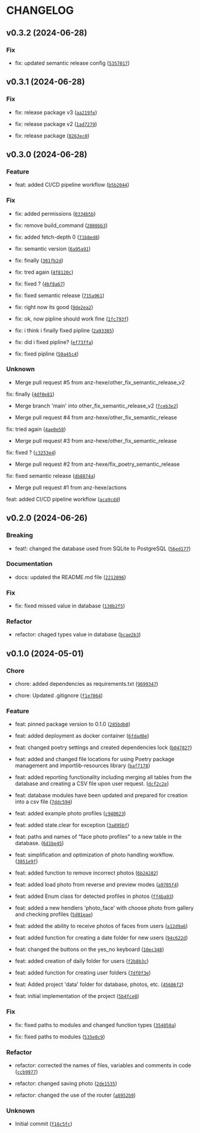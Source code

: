 # CHANGELOG

## v0.3.2 (2024-06-28)

### Fix

* fix: updated semantic release config ([`5357017`](https://github.com/anz-hexe/insightful-routines/commit/5357017a88475f449ebc5974f9970a54204bb504))

## v0.3.1 (2024-06-28)

### Fix

* fix: release package v3 ([`aa219fe`](https://github.com/anz-hexe/insightful-routines/commit/aa219feed9173a56a83ff2ea4073d151a2ba1c02))

* fix: release package v2 ([`1ad7279`](https://github.com/anz-hexe/insightful-routines/commit/1ad72795d7ea7ecd4fe4ae320b7a5ce238a0a1cf))

* fix: release package ([`8263ec0`](https://github.com/anz-hexe/insightful-routines/commit/8263ec0b99a318efb10182665553ae8ec027716d))

## v0.3.0 (2024-06-28)

### Feature

* feat: added CI/CD pipeline workflow ([`b5b2044`](https://github.com/anz-hexe/insightful-routines/commit/b5b20448bb3d843ae95022a044aefa2787edd6fb))

### Fix

* fix: added permissions ([`0334b5b`](https://github.com/anz-hexe/insightful-routines/commit/0334b5b889446d4c83eb977262263e855913174e))

* fix: remove build_command ([`2080bb3`](https://github.com/anz-hexe/insightful-routines/commit/2080bb364b723278593e0df10110c4b20930b93c))

* fix: added fetch-depth 0 ([`71b8ed8`](https://github.com/anz-hexe/insightful-routines/commit/71b8ed8de7f83b8d8daeb151d94bcd295e3699a9))

* fix: semantic version ([`6a95a91`](https://github.com/anz-hexe/insightful-routines/commit/6a95a9178269c4fc46f74b09b65d3ec86904b5b9))

* fix: finally ([`301fb2d`](https://github.com/anz-hexe/insightful-routines/commit/301fb2dfd98f5e9308b4f8e79315fcba077dc268))

* fix: tred again ([`4f8120c`](https://github.com/anz-hexe/insightful-routines/commit/4f8120c2c0eaca921289f527d0afaaa3686dbd14))

* fix: fixed ? ([`4bf8a67`](https://github.com/anz-hexe/insightful-routines/commit/4bf8a677f0d7b50f5b1ffcb1f7cdf831006b7a90))

* fix: fixed semantic release ([`715a961`](https://github.com/anz-hexe/insightful-routines/commit/715a961fafed77ecc3c9ba2f6fe4dab7815ba790))

* fix: right now its good ([`9de2ea2`](https://github.com/anz-hexe/insightful-routines/commit/9de2ea2b15bc2e7036a7c7e62ed6d462c51a8236))

* fix: ok, now pipline should work fine ([`1fc793f`](https://github.com/anz-hexe/insightful-routines/commit/1fc793f4caa96e69789ae7aa35322400a4709a38))

* fix: i think i finally fixed pipline ([`2a93385`](https://github.com/anz-hexe/insightful-routines/commit/2a9338532a4b2f8aa733107aa4b0c9e8476e9b7f))

* fix: did i fixed pipline? ([`ef73ffa`](https://github.com/anz-hexe/insightful-routines/commit/ef73ffa4406167538ecd843ecb4179416ecd70b5))

* fix: fixed pipline ([`50a45c4`](https://github.com/anz-hexe/insightful-routines/commit/50a45c4ca4abb25f761fe18ce8d4920795ef2684))

### Unknown

* Merge pull request #5 from anz-hexe/other_fix_semantic_release_v2

fix: finally ([`4df0e81`](https://github.com/anz-hexe/insightful-routines/commit/4df0e8115161a303660c232f3c2d48022e9027d3))

* Merge branch &#39;main&#39; into other_fix_semantic_release_v2 ([`fceb3e2`](https://github.com/anz-hexe/insightful-routines/commit/fceb3e2438c770e6902931f71447f553161a0a5f))

* Merge pull request #4 from anz-hexe/other_fix_semantic_release

fix: tried again ([`4ae0e58`](https://github.com/anz-hexe/insightful-routines/commit/4ae0e5864ba71a41e15aab768ddb0add420fddd6))

* Merge pull request #3 from anz-hexe/other_fix_semantic_release

fix: fixed ? ([`c3253e4`](https://github.com/anz-hexe/insightful-routines/commit/c3253e403a437a67fe6ebbc225b59be61d408a32))

* Merge pull request #2 from anz-hexe/fix_poetry_semantic_release

fix: fixed semantic release ([`db8874a`](https://github.com/anz-hexe/insightful-routines/commit/db8874a7b711d1b2e089b1b3190fa5f8d9e93adc))

* Merge pull request #1 from anz-hexe/actions

feat: added CI/CD pipeline workflow ([`aca9cdd`](https://github.com/anz-hexe/insightful-routines/commit/aca9cdd49dd36117fef9d5ef8ba23dda4f793d7b))

## v0.2.0 (2024-06-26)

### Breaking

* feat!: changed the database used from SQLite to PostgreSQL ([`56ed177`](https://github.com/anz-hexe/insightful-routines/commit/56ed1770b7966a654435315232814725efd276cf))

### Documentation

* docs: updated the README.md file ([`2212096`](https://github.com/anz-hexe/insightful-routines/commit/221209664e73589ca80467de0efed6cd4d4da4f2))

### Fix

* fix: fixed missed value in database ([`130b2f5`](https://github.com/anz-hexe/insightful-routines/commit/130b2f52905fc208ce10229679f20cb7d0f26a0c))

### Refactor

* refactor: chaged types value in database ([`bcae2b3`](https://github.com/anz-hexe/insightful-routines/commit/bcae2b323f10fa1ddcb4d22fbdd45e5d05380bf3))

## v0.1.0 (2024-05-01)

### Chore

* chore: added dependencies as requirements.txt ([`9699347`](https://github.com/anz-hexe/insightful-routines/commit/9699347b0f24333b1295a2d250f6dea376ae357d))

* chore: Updated .gitignore ([`f1e7064`](https://github.com/anz-hexe/insightful-routines/commit/f1e7064478e9c453bd3c3c9a3ab36e71cb852501))

### Feature

* feat: pinned package version to 0.1.0 ([`285bdb0`](https://github.com/anz-hexe/insightful-routines/commit/285bdb0ed2ee6ee285de2dd7fe48ef2c2af90250))

* feat: added deployment as docker container ([`6fdad0e`](https://github.com/anz-hexe/insightful-routines/commit/6fdad0e434b8590a97b3b02430e14dc44e981056))

* feat: changed poetry settings and created dependencies lock ([`b047827`](https://github.com/anz-hexe/insightful-routines/commit/b0478271d1d7b09191107dd76ab92f75d1dbb642))

* feat: added and changed file locations for using Poetry package management and importlib-resources library ([`baf7178`](https://github.com/anz-hexe/insightful-routines/commit/baf71784258706781d1b91e6808987549a258b6d))

* feat: added reporting functionality including merging all tables from the database and creating a CSV file upon user request. ([`dcf2c2e`](https://github.com/anz-hexe/insightful-routines/commit/dcf2c2e1126ed9c5f9ef13486bcb5f95707f03c3))

* feat: database modules have been updated and prepared for creation into a csv file ([`7ddc594`](https://github.com/anz-hexe/insightful-routines/commit/7ddc59457c8573ea13c9ba1ee448666dd4fcce4a))

* feat: added example photo profiles ([`c940023`](https://github.com/anz-hexe/insightful-routines/commit/c940023455ee5b3fd2e63ac66661b40234837a09))

* feat: added state.clear for exception ([`3a895bf`](https://github.com/anz-hexe/insightful-routines/commit/3a895bf23c12c2b441463945f405a838d40ca3ba))

* feat:  paths and names of &#34;face photo profiles&#34; to a new table in the database. ([`6d1be45`](https://github.com/anz-hexe/insightful-routines/commit/6d1be4596a27b02c303d46ea3bc31028af37ec9d))

* feat: simplification and optimization of photo handling workflow. ([`3051e9f`](https://github.com/anz-hexe/insightful-routines/commit/3051e9facba52d2ff0ac86d938d1a7c3fc496af8))

* feat: added function to remove incorrect photos ([`6b24282`](https://github.com/anz-hexe/insightful-routines/commit/6b2428227e99babc06d68fd3dadc01d5ea9e92c6))

* feat: added load photo from reverse and preview modes ([`a9705f4`](https://github.com/anz-hexe/insightful-routines/commit/a9705f49806bd50b434391003e3ff9ad7bb20b58))

* feat: added Enum class for detected profiles in photos ([`ff4ba93`](https://github.com/anz-hexe/insightful-routines/commit/ff4ba93a84439a18e978a448a6d356609162ab0d))

* feat: added a new hendlers &#39;photo_face&#39; with choose photo from gallery and checking profiles ([`5d01eae`](https://github.com/anz-hexe/insightful-routines/commit/5d01eae8327efa7615ca46be64e48a0f9995d195))

* feat: added the ability to receive photos of faces from users ([`a12d9a6`](https://github.com/anz-hexe/insightful-routines/commit/a12d9a6a04bc8559a0ba5fde7f18f3194d344f53))

* feat: added function for creating a date folder for new users ([`94c622d`](https://github.com/anz-hexe/insightful-routines/commit/94c622d860cafafbfc510b4b4ed3991c0ba59027))

* feat: changed the buttons on the yes_no keyboard ([`10ec348`](https://github.com/anz-hexe/insightful-routines/commit/10ec3484c1116bd962474cac38b834aa12880a86))

* feat: added creation of daily folder for users ([`f2b8b3c`](https://github.com/anz-hexe/insightful-routines/commit/f2b8b3c048cdb5f7b4c615efc1763195789988e0))

* feat: added function for creating user folders ([`7df0f3e`](https://github.com/anz-hexe/insightful-routines/commit/7df0f3ebcbe02e37cf293975a4d06312a36b8c7a))

* feat: Added project &#39;data&#39; folder for database, photos, etc. ([`45686f2`](https://github.com/anz-hexe/insightful-routines/commit/45686f27b54066c979dfddff186654446b6f3303))

* feat: initial implementation of the project ([`5b4fce0`](https://github.com/anz-hexe/insightful-routines/commit/5b4fce0c9be83b0eb0452e82d6c60081f174a24d))

### Fix

* fix: fixed paths to modules and changed function types ([`354850a`](https://github.com/anz-hexe/insightful-routines/commit/354850aaa3c23552805bfbee9c99683a5614b6b1))

* fix: fixed paths to modules ([`535e0c9`](https://github.com/anz-hexe/insightful-routines/commit/535e0c9547eaa348a3f7605006d61c1f405d28c2))

### Refactor

* refactor: corrected the names of files, variables and comments in code ([`ccb9977`](https://github.com/anz-hexe/insightful-routines/commit/ccb997776b250c9409b50f3c7f2730942b1818a0))

* refactor: changed saving photo ([`2de1535`](https://github.com/anz-hexe/insightful-routines/commit/2de1535aadbd3b3889bcddb94bc511aecedd2182))

* refactor: changed the use of the router ([`a8952b9`](https://github.com/anz-hexe/insightful-routines/commit/a8952b923071eccedaf377c8fbb7e31c63ac775c))

### Unknown

* Initial commit ([`f16c5fc`](https://github.com/anz-hexe/insightful-routines/commit/f16c5fc5945713eb572f0a83a2f30d324ef6e867))
